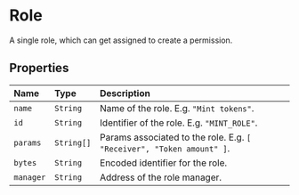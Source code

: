 # Role

A single role, which can get assigned to create a permission.

## Properties

| Name      | Type       | Description                                                           |
| :-------- | :--------- | :-------------------------------------------------------------------- |
| `name`    | `String`   | Name of the role. E.g. `"Mint tokens"`.                               |
| `id`      | `String`   | Identifier of the role. E.g. `"MINT_ROLE"`.                           |
| `params`  | `String[]` | Params associated to the role. E.g. `[ "Receiver", "Token amount" ]`. |
| `bytes`   | `String`   | Encoded identifier for the role.                                      |
| `manager` | `String`   | Address of the role manager.                                          |
